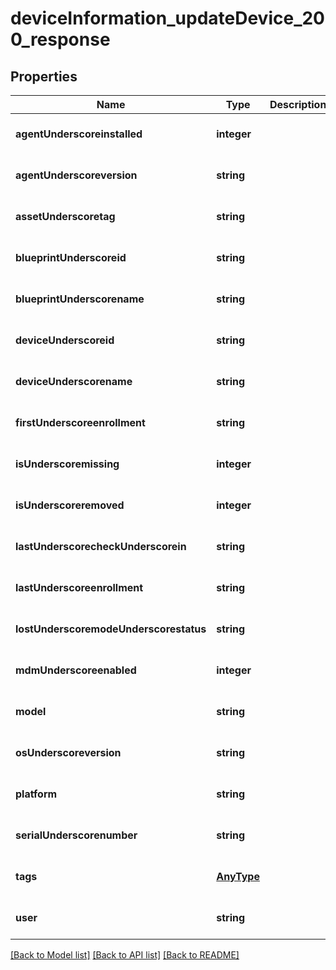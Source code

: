 # deviceInformation_updateDevice_200_response

## Properties
Name | Type | Description | Notes
------------ | ------------- | ------------- | -------------
**agentUnderscoreinstalled** | **integer** |  | [optional] [default to null]
**agentUnderscoreversion** | **string** |  | [optional] [default to null]
**assetUnderscoretag** | **string** |  | [optional] [default to null]
**blueprintUnderscoreid** | **string** |  | [optional] [default to null]
**blueprintUnderscorename** | **string** |  | [optional] [default to null]
**deviceUnderscoreid** | **string** |  | [optional] [default to null]
**deviceUnderscorename** | **string** |  | [optional] [default to null]
**firstUnderscoreenrollment** | **string** |  | [optional] [default to null]
**isUnderscoremissing** | **integer** |  | [optional] [default to null]
**isUnderscoreremoved** | **integer** |  | [optional] [default to null]
**lastUnderscorecheckUnderscorein** | **string** |  | [optional] [default to null]
**lastUnderscoreenrollment** | **string** |  | [optional] [default to null]
**lostUnderscoremodeUnderscorestatus** | **string** |  | [optional] [default to null]
**mdmUnderscoreenabled** | **integer** |  | [optional] [default to null]
**model** | **string** |  | [optional] [default to null]
**osUnderscoreversion** | **string** |  | [optional] [default to null]
**platform** | **string** |  | [optional] [default to null]
**serialUnderscorenumber** | **string** |  | [optional] [default to null]
**tags** | [**AnyType**](.md) |  | [optional] [default to null]
**user** | **string** |  | [optional] [default to null]

[[Back to Model list]](../README.md#documentation-for-models) [[Back to API list]](../README.md#documentation-for-api-endpoints) [[Back to README]](../README.md)


